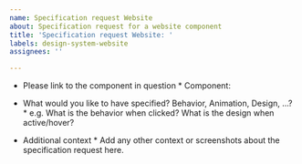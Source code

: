 ```yaml
---
name: Specification request Website
about: Specification request for a website component
title: 'Specification request Website: '
labels: design-system-website
assignees: ''

---
```


* Please link to the component in question *
Component: 

* What would you like to have specified? Behavior, Animation, Design, ...? *
e.g. What is the behavior when clicked? What is the design when active/hover?

* Additional context *
Add any other context or screenshots about the specification request here.
